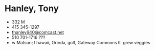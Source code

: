 # Hanley, Tony

* 332 M
* 415 345-1297
* thanley640@comcast.net
* 510 701-1716 ???
* w Matson; l hawaii, Orinda, golf, Gateway Commons II. grew veggies
